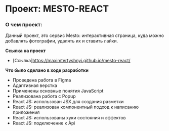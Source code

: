 # Проект: MESTO-REACT

### О чем проект:

Данный проект, это сервис Mesto: интерактивная страница, куда можно добавлять фотографии, удалять их и ставить лайки.

**Ссылка на проект**

* [Ссылка]https://maximtertyshnyi.github.io/mesto-react/

**Что было сделано в ходе разработки**

*  Проведена работа в Figma
*  Адаптивная верстка
*  Применены основные понятия JavaScript
*  Реализована работа с Popup
* React JS: использован JSX для создания разметки
* React JS: реализован компонентный подход к написанию приложения
* React JS: использованы хуки состояния и эффектов
* React JS: подключение к Api
